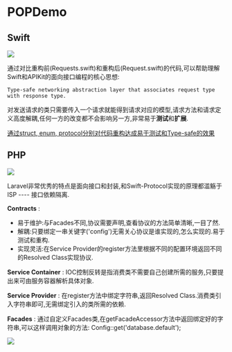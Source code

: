 # POPDemo

## Swift

![](https://paprika-dev.b0.upaiyun.com/kYmMCvuTxDgUNhAXNPXFaPjjDjnBC0lrrK2GI8cw.jpeg)

通过对比重构前(Requests.swift)和重构后(Request.swift)的代码,可以帮助理解Swift和APIKit的面向接口编程的核心思想:
```
Type-safe networking abstraction layer that associates request type with response type.
```
对发送请求的类只需要传入一个请求就能得到请求对应的模型,请求方法和请求定义高度解耦,任何一方的改变都不会影响另一方,非常易于**测试**和**扩展**.

[通过struct, enum, protocol分别对代码重构达成易于测试和Type-safe的效果](https://github.com/paprikaLang/DeepEmbedding)


## PHP

![](https://paprika-dev.b0.upaiyun.com/Y4BUXXgzCtjlIqPaNpOBO62c7VLkiLM5VtOen7eX.jpeg)

 Laravel非常优秀的特点是面向接口和封装,和Swift-Protocol实现的原理都滥觞于ISP ---- 接口依赖隔离.
 
**Contracts** :

 - 易于维护:与Facades不同,协议需要声明,查看协议的方法简单清晰,一目了然.
 - 解耦:只要绑定一串关键字('config')无需关心协议是谁实现的,怎么实现的.易于测试和重构.
 - 实现灵活:在Service Provider的register方法里根据不同的配置环境返回不同的Resolved Class实现协议.
 
**Service Container** : IOC控制反转是指消费类不需要自己创建所需的服务,只要提出来可由服务容器解析具体对象.


**Service Provider** : 在register方法中绑定字符串,返回Resolved Class.消费类引入字符串即可,无需绑定引入的类所需的依赖.


**Facades** : 通过自定义Facades类,在getFacadeAccessor方法中返回绑定好的字符串,可以这样调用对象的方法:
Config::get('database.default');


![](https://paprika-dev.b0.upaiyun.com/QhMU4vxMacXflvr86V9nX5mVtVoga4s1KDQs7gHl.jpeg)



